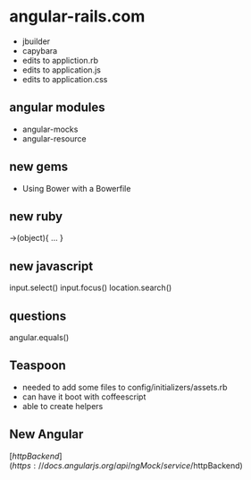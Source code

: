 # angular-rails.com

- jbuilder
- capybara
- edits to appliction.rb
- edits to application.js
- edits to application.css

## angular modules
- angular-mocks
- angular-resource

## new gems 
- Using Bower with a Bowerfile

## new ruby
->(object){ … }

## new javascript
input.select()
input.focus()
location.search()

## questions
angular.equals()

## Teaspoon
- needed to add some files to config/initializers/assets.rb
- can have it boot with coffeescript
- able to create helpers

## New Angular
[$httpBackend](https://docs.angularjs.org/api/ngMock/service/$httpBackend)